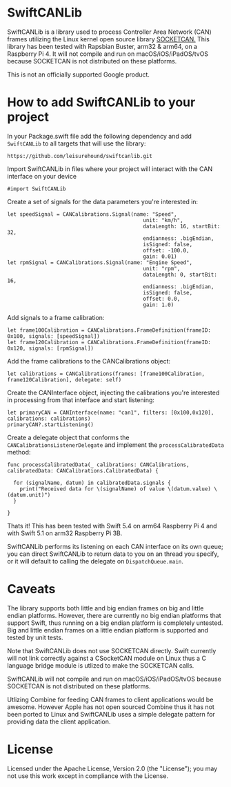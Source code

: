 # SwiftCANLib

SwiftCANLib is a library used to process Controller Area Network (CAN) frames utilizing the Linux kernel open source library [SOCKETCAN.](https://www.kernel.org/doc/Documentation/networking/can.txt)
This library has been tested with Rapsbian Buster, arm32 & arm64, on a Raspberry Pi 4.  It will not compile and run on macOS/iOS/iPadOS/tvOS because SOCKETCAN is not distributed on these platforms.

This is not an officially supported Google product.

# How to add SwiftCANLib to your project
In your Package.swift file add the following dependency and add `SwiftCANLib` to all targets that will use the library:
```
https://github.com/leisurehound/swiftcanlib.git
```
Import SwiftCANLib in files where your project will interact with the CAN interface on your device
```
#import SwiftCANLib
```
Create a set of signals for the data parameters you're interested in:
```
let speedSignal = CANCalibrations.Signal(name: "Speed",
                                            unit: "km/h",
                                            dataLength: 16, startBit: 32,
                                            endianness: .bigEndian,
                                            isSigned: false,
                                            offset: -100.0,
                                            gain: 0.01)
let rpmSignal = CANCalibrations.Signal(name: "Engine Speed",
                                            unit: "rpm",
                                            dataLength: 0, startBit: 16,
                                            endianness: .bigEndian,
                                            isSigned: false,
                                            offset: 0.0,
                                            gain: 1.0)
```
Add signals to a frame calibration:
```
let frame100Calibration = CANCalibrations.FrameDefinition(frameID: 0x100, signals: [speedSignal])
let frame120Calibration = CANCalibrations.FrameDefinition(frameID: 0x120, signals: [rpmSignal])
```
Add the frame calibrations to the CANCalibrations object:
```
let calibrations = CANCalibrations(frames: [frame100Calibration, frame120Calibration], delegate: self)
```
Create the CANInterface object, injecting the calibrations you're interested in processing from that interface and start listening:
```
let primaryCAN = CANInterface(name: "can1", filters: [0x100,0x120], calibrations: calibrations)
primaryCAN?.startListening()

```
Create a delegate object that conforms the `CANCalibrationsListenerDelegate` and implement the `processCalibratedData` method:
```
func processCalibratedData(_ calibrations: CANCalibrations, calibratedData: CANCalibrations.CalibratedData) {

  for (signalName, datum) in calibratedData.signals {
    print("Received data for \(signalName) of value \(datum.value) \(datum.unit)")
  }

}
```
Thats it!  This has been tested with Swift 5.4 on arm64 Raspberry Pi 4 and with Swift 5.1 on arm32 Raspberry Pi 3B.

SwiftCANLib performs its listening on each CAN interface on its own queue; you can direct SwiftCANLib to return data to you on an thread you specify, or it will default to calling the delegate on `DispatchQueue.main`.

# Caveats

The library supports both little and big endian frames on big and little endian platforms.  However, there are currently no big endian platforms that support Swift, thus running on a big endian platform is completely untested.  Big and little endian frames on a little endian platform is supported and tested by unit tests.

Note that SwiftCANLib does not use SOCKETCAN directly.  Swift currently will not link correctly against a CSocketCAN module on Linux thus a C language bridge module is utlized to make the SOCKETCAN calls.

SwiftCANLib will not compile and run on macOS/iOS/iPadOS/tvOS because SOCKETCAN is not distributed on these platforms.

Utlizing Combine for feeding CAN frames to client applications would be awesome.  However Apple has not open sourced Combine thus it has not been ported to Linux and SwiftCANLib uses a simple delegate pattern for providing data the client application.

# License
Licensed under the Apache License, Version 2.0 (the "License"); you may not use this work except in compliance with the License.
